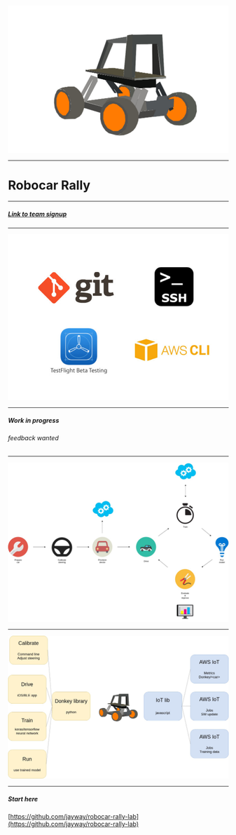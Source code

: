 <!-- $theme: default -->

![](images/donkey-car.jpg)

---

# Robocar Rally

---

##### [Link to team signup](???)

---

<p align="center">
<img src="images/prereqs.jpg" width="600">
</p>

---

##### Work in progress

###### feedback wanted

---

![](images/robocar-flow.jpg)

---

![](images/whatsinitforme.jpg)

---

##### Start here

[https://github.com/jayway/robocar-rally-lab](https://github.com/jayway/robocar-rally-lab)